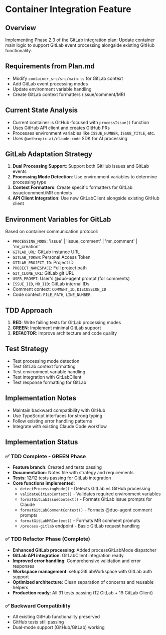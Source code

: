 # Container Integration Feature

## Overview
Implementing Phase 2.3 of the GitLab integration plan: Update container main logic to support GitLab event processing alongside existing GitHub functionality.

## Requirements from Plan.md
- Modify `container_src/src/main.ts` for GitLab context
- Add GitLab event processing modes
- Update environment variable handling
- Create GitLab context formatters (issue/comment/MR)

## Current State Analysis
- Current container is GitHub-focused with `processIssue()` function
- Uses GitHub API client and creates GitHub PRs
- Processes environment variables like `ISSUE_NUMBER`, `ISSUE_TITLE`, etc.
- Uses `@anthropic-ai/claude-code` SDK for AI processing

## GitLab Adaptation Strategy
1. **Dual Processing Support**: Support both GitHub issues and GitLab events
2. **Processing Mode Detection**: Use environment variables to determine processing type
3. **Context Formatters**: Create specific formatters for GitLab issue/comment/MR contexts
4. **API Client Integration**: Use new GitLabClient alongside existing GitHub client

## Environment Variables for GitLab
Based on container communication protocol:
- `PROCESSING_MODE`: 'issue' | 'issue_comment' | 'mr_comment' | 'mr_creation'
- `GITLAB_URL`: GitLab instance URL
- `GITLAB_TOKEN`: Personal Access Token
- `GITLAB_PROJECT_ID`: Project ID
- `PROJECT_NAMESPACE`: Full project path
- `GIT_CLONE_URL`: GitLab git URL
- `USER_PROMPT`: User's @duo-agent prompt (for comments)
- `ISSUE_IID`, `MR_IID`: GitLab internal IDs
- Comment context: `COMMENT_ID`, `DISCUSSION_ID`
- Code context: `FILE_PATH`, `LINE_NUMBER`

## TDD Approach
1. **RED**: Write failing tests for GitLab processing modes
2. **GREEN**: Implement minimal GitLab support
3. **REFACTOR**: Improve architecture and code quality

## Test Strategy
- Test processing mode detection
- Test GitLab context formatting
- Test environment variable handling
- Test integration with GitLabClient
- Test response formatting for GitLab

## Implementation Notes
- Maintain backward compatibility with GitHub
- Use TypeScript interfaces for strong typing
- Follow existing error handling patterns
- Integrate with existing Claude Code workflow

## Implementation Status

### ✅ TDD Complete - GREEN Phase
- **Feature branch**: Created and tests passing
- **Documentation**: Notes file with strategy and requirements
- **Tests**: 12/12 tests passing for GitLab integration
- **Core functions implemented**:
  - `detectProcessingMode()` - Detects GitLab vs GitHub processing
  - `validateGitLabContext()` - Validates required environment variables
  - `formatGitLabIssueContext()` - Formats GitLab issue prompts for Claude
  - `formatGitLabCommentContext()` - Formats @duo-agent comment prompts
  - `formatGitLabMRContext()` - Formats MR comment prompts
  - `/process-gitlab` endpoint - Basic GitLab request handling

### ✅ TDD Refactor Phase (Complete)
- **Enhanced GitLab processing**: Added processGitLabMode dispatcher
- **GitLab API integration**: GitLabClient integration ready
- **Improved error handling**: Comprehensive validation and error responses
- **Workspace management**: setupGitLabWorkspace with GitLab auth support
- **Optimized architecture**: Clean separation of concerns and reusable helpers
- **Production ready**: All 31 tests passing (12 GitLab + 19 GitLab Client)

### ✅ Backward Compatibility
- All existing GitHub functionality preserved
- GitHub tests still passing
- Dual-mode support (GitHub/GitLab) working